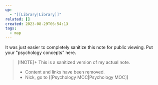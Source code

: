 ```yaml
---
up:
  - "[[Library|Library]]"
related: []
created: 2023-08-29T06:54:13
tags:
  - map
---
```

It was just easier to completely sanitize this note for public viewing. Put your "psychology concepts" here.

> [!NOTE]+ This is a sanitized version of my actual note. 
> - Content and links have been removed.
> - Nick, go to [[Psychology MOC|Psychology MOC]]

